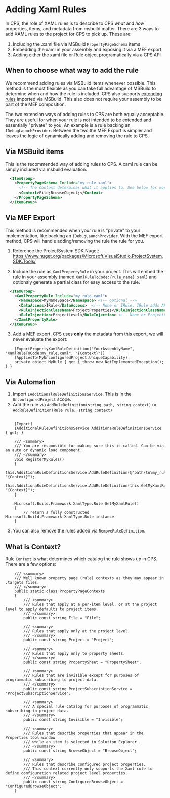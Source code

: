 # Adding Xaml Rules

In CPS, the role of XAML rules is to describe to CPS _what_ and _how_ properties, items, and metadata
from msbuild matter. There are 3 ways to add XAML rules to the project for CPS to pick up. These are:

1. Including the .xaml file via MSBuild `PropertyPageSchema` items
2. Embedding the xaml in your assembly and exposing it via a MEF export
3. Adding either the xaml file or Rule object programatically via a CPS API

## When to choose what way to add the rule
We recommend adding rules via MSBuild items whenever possible. This method is the most flexible as you can take
full advantage of MSBuild to determine when and how the rule is included. CPS also supports
[extending rules](extending_rules.md) imported via MSBuild. This also does not require your assembly to be
part of the MEF composition.

The two extension ways of adding rules to CPS are both equally acceptable. They are useful for when your rule
is not intended to be extended and essentially "private" to you. An example is a rule backing an
`IDebugLaunchProvider`. Between the two the MEF Export is simpler and leaves the logic of dynamically adding and
removing the rule to CPS.

## Via MSBuild items
This is the recommended way of adding rules to CPS. A xaml rule can be simply included via msbuild evaluation.

``` xml
  <ItemGroup>
    <PropertyPageSchema Include="my_rule.xaml">
      <!-- The Context determines what it applies to. See below for more details -->
      <Context>File;BrowseObject;</Context>
    </PropertyPageSchema>
  </ItemGroup>
```

## Via MEF Export
This method is recommended when your rule is "private" to your implementation, like backing an
`IDebugLaunchProvider`. With the MEF export method, CPS will handle adding/removing the rule
the rule for you.

1. Reference the ProjectSystem SDK Nuget: https://www.nuget.org/packages/Microsoft.VisualStudio.ProjectSystem.SDK.Tools/

2. Include the rule as `XamlPropertyRule` in your project. This will embed the rule in your assembly (named `XamlRuleToCode:{rule_name}.xaml`)
and optionaly generate a partial class for easy access to the rule.
``` xml
  <ItemGroup>
    <XamlPropertyRule Include="my_rule.xaml">
      <Namespace>MyNameSpace</Namespace> <!-- optional -->
      <DataAccess>IRule</DataAccess>  <!-- None or IRule. IRule adds APIs for accessing the properties -->
      <RuleInjectionClassName>ProjectProperties</RuleInjectionClassName> <!-- Name of the generated class. -->
      <RuleInjection>ProjectLevel</RuleInjection> <!-- None or ProjectLevel. None means no class is generated. -->
    </XamlPropertyRule>
  </ItemGroup>
```

3. Add a MEF export. CPS uses __only__ the metadata from this export, we will never evaluate the export:

``` CSharp
    [ExportPropertyXamlRuleDefinition("YourAssemblyName", "XamlRuleToCode:my_rule.xaml", "{Context}")]
    [AppliesTo(MyUnconfiguredProject.UniqueCapability)]
    private object MyRule { get { throw new NotImplementedException(); } }
```

## Via Automation

1. Import `IAdditionalRuleDefinitionsService`. This is in the `UnconfiguredProject` scope.
2. Add the rule via `AddRuleDefinition(string path, string context)` or `AddRuleDefinition(Rule rule, string context)`

``` CSharp

    [Import]
    IAdditionalRuleDefinitionsService AdditionaRuleDefinitionsService { get; }

    /// <summary>
    /// You are responsible for making sure this is called. Can be via an auto or dynamic load component.
    /// </summary>
    void RegisterMyRules()
    {
        this.AdditionaRuleDefinitionsService.AddRuleDefinition(@"path\to\my_rule.xaml", "{Context}");
        this.AdditionaRuleDefinitionsService.AddRuleDefinition(this.GetMyXamlRule(), "{Context}");
    }

    Microsoft.Build.Framework.XamlType.Rule GetMyXamlRule()
    {
        // return a fully constructed Microsoft.Build.Framework.XamlType.Rule instance
    }
```

3. You can also remove the rules added via `RemoveRuleDefinition`.

## What is Context?

Rule `Context` is what determines which catalog the rule shows up in CPS. There are a few options:

``` Csharp
    /// <summary>
    /// Well known property page (rule) contexts as they may appear in .targets files.
    /// </summary>
    public static class PropertyPageContexts
    {
        /// <summary>
        /// Rules that apply at a per-item level, or at the project level to apply defaults to project items.
        /// </summary>
        public const string File = "File";

        /// <summary>
        /// Rules that apply only at the project level.
        /// </summary>
        public const string Project = "Project";

        /// <summary>
        /// Rules that apply only to property sheets.
        /// </summary>
        public const string PropertySheet = "PropertySheet";

        /// <summary>
        /// Rules that are invisible except for purposes of programmatic subscribing to project data.
        /// </summary>
        public const string ProjectSubscriptionService = "ProjectSubscriptionService";

        /// <summary>
        /// A special rule catalog for purposes of programmatic subscribing to project data.
        /// </summary>
        public const string Invisible = "Invisible";

        /// <summary>
        /// Rules that describe properties that appear in the Properties tool window
        /// while an item is selected in Solution Explorer.
        /// </summary>
        public const string BrowseObject = "BrowseObject";

        /// <summary>
        /// Rules that describe configured project properties.
        /// This context currently only supports the Xaml rule to define configuration related project level properties.
        /// </summary>
        public const string ConfiguredBrowseObject = "ConfiguredBrowseObject";
    }
```